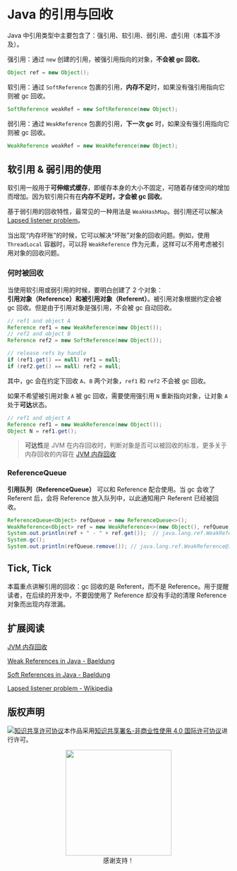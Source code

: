 # Java 的引用与回收

Java 中引用类型中主要包含了：强引用、软引用、弱引用、虚引用（本篇不涉及）。

强引用：通过 `new` 创建的引用，被强引用指向的对象，**不会被 gc 回收**。

```java
Object ref = new Object();
```

软引用：通过 `SoftReference` 包裹的引用，**内存不足**时，如果没有强引用指向它则被 gc 回收。

```java
SoftReference weakRef = new SoftReference(new Object);
```

弱引用：通过 `WeakReference` 包裹的引用，**下一次 gc** 时，如果没有强引用指向它则被 gc 回收。

```java
WeakReference weakRef = new WeakReference(new Object);
```

## 软引用 & 弱引用的使用

软引用一般用于**可伸缩式缓存**，即缓存本身的大小不固定，可随着存储空间的增加而增加。因为软引用只有在**内存不足时，才会被 gc 回收**。

基于弱引用的回收特性，最常见的一种用法是 `WeakHashMap`。弱引用还可以解决 [Lapsed listener problem](https://en.wikipedia.org/wiki/Lapsed_listener_problem)。

当出现“内存坏账”的时候，它可以解决“坏账”对象的回收问题。例如，使用 `ThreadLocal` 容器时，可以将 `WeakReference` 作为元素，这样可以不用考虑被引用对象的回收问题。

### 何时被回收

当使用软引用或弱引用的时候，要明白创建了 2 个对象：**引用对象（Reference）**和**被引用对象（Referent）**。被引用对象根据约定会被 gc 回收。但是由于引用对象是强引用，不会被 gc 自动回收。

```java
// ref1 and object A
Reference ref1 = new WeakReference(new Object());
// ref2 and object B
Reference ref2 = new SoftReference(new Object());

// release refs by handle
if (ref1.get() == null) ref1 = null;
if (ref2.get() == null) ref2 = null;
```

其中，gc 会在约定下回收 `A`、`B` 两个对象，`ref1` 和 `ref2` 不会被 gc 回收。

如果不希望被引用对象 `A` 被 gc 回收，需要使用强引用 `N` 重新指向对象，让对象 `A` 处于**可达**状态。

```java
// ref1 and object A
Reference ref1 = new WeakReference(new Object());
Object N = ref1.get();
```

>  **可达性**是 JVM 在内存回收时，判断对象是否可以被回收的标准，更多关于内存回收的内容在 [JVM 内存回收](./JVM内存回收.md)

### ReferenceQueue

**引用队列（ReferenceQueue）** 可以和 Reference 配合使用。当 gc 会收了 Referent 后，会将 Reference 放入队列中，以此通知用户 Referent 已经被回收。

```java
ReferenceQueue<Object> refQueue = new ReferenceQueue<>();
WeakReference<Object> ref = new WeakReference<>(new Object(), refQueue);
System.out.println(ref + " - " + ref.get());  // java.lang.ref.WeakReference@198e2867 - java.lang.Object@12f40c25
System.gc();
System.out.println(refQueue.remove()); // java.lang.ref.WeakReference@198e2867
```

## Tick, Tick

本篇重点讲解引用的回收：gc 回收的是 Referent，而不是 Reference。用于提醒读者，在后续的开发中，不要因使用了 Reference 却没有手动的清理 Reference 对象而出现内存泄漏。

## 扩展阅读

[JVM 内存回收](./JVM内存回收.md)

[Weak References in Java - Baeldung](https://www.baeldung.com/java-weak-reference)

[Soft References in Java - Baeldung](https://www.baeldung.com/java-soft-references)

[Lapsed listener problem - Wikipedia](https://en.wikipedia.org/wiki/Lapsed_listener_problem)

## 版权声明

<a rel="license" href="http://creativecommons.org/licenses/by-nc/4.0/"><img alt="知识共享许可协议" style="border-width:0" src="https://i.creativecommons.org/l/by-nc/4.0/88x31.png" /></a>本作品采用<a rel="license" href="http://creativecommons.org/licenses/by-nc/4.0/">知识共享署名-非商业性使用 4.0 国际许可协议</a>进行许可。

<p align="center">
  <img src="assets/support.jpg" width="240px"/><br />感谢支持！
</p>



